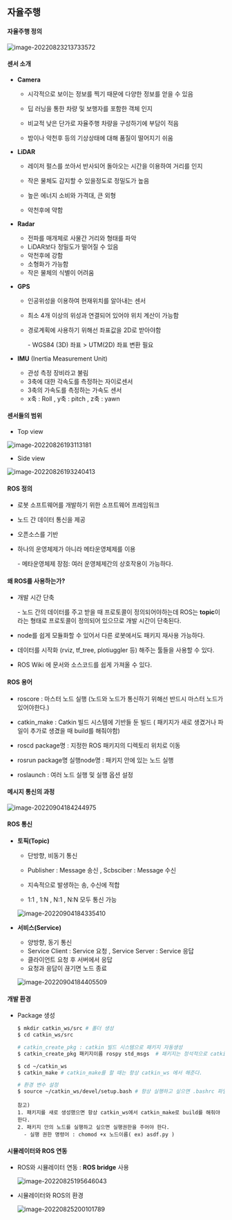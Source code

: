 ## 자율주행



#### 자율주행 정의

![image-20220823213733572](./정석호.assets/image-20220823213733572.png)



#### 센서 소개

- **Camera**
  - 시각적으로 보이는 정보를 찍기 때문에 다양한 정보를 얻을 수 있음
  - 딥 러닝을 통한 차량 및 보행자를 포함한 객체 인지
  - 비교적 낮은 단가로 자율주행 차량을 구성하기에 부담이 적음

  - 밤이나 악천후 등의 기상상태에 대해 품질이 떨어지기 쉬움

- **LiDAR**
  - 레이저 펄스를 쏘아서 반사되어 돌아오는 시간을 이용하여 거리를 인지

  - 작은 물체도 감지할 수 있을정도로 정밀도가 높음

  - 높은 에너지 소비와 가격대, 큰 외형

  - 악천후에 약함
- **Radar**
  - 전파를 매개체로 사물간 거리와 형태를 파악
  - LiDAR보다 정밀도가 떨어질 수 있음
  - 악천후에 강함
  - 소형화가 가능함
  - 작은 물체의 식별이 어려움

- **GPS**

  - 인공위성을 이용하여 현재위치를 알아내는 센서

  - 최소 4개 이상의 위성과 연결되어 있어야 위치 계산이 가능함

  - 경로계획에 사용하기 위해선 좌표값을 2D로 받아야함

    \-	WGS84 (3D) 좌표 > UTM(2D) 좌표 변환 필요

- **IMU** (Inertia Measurement Unit)
  - 관성 측정 장비라고 불림
  - 3축에 대한 각속도를 측정하는 자이로센서
  - 3축의 가속도를 측정하는 가속도 센서
  - x축 : Roll , y축 : pitch , z축 : yawn



#### 센서들의 범위

- Top view

![image-20220826193113181](./정석호.assets/image-20220826193113181.png)

- Side view

![image-20220826193240413](./정석호.assets/image-20220826193240413.png)

#### ROS 정의

- 로봇 소프트웨어를 개발하기 위한 소프트웨어 프레임워크
- 노드 간 데이터 통신을 제공

- 오픈소스를 기반

- 하나의 운영체제가 아니라 메타운영체제를 이용

  \-    메타운영체제 장점: 여러 운영체제간의  상호작용이 가능하다.

  

#### 왜 ROS를 사용하는가?

- 개발 시간 단축 

  \-	노드 간의 데이터를 주고 받을 때 프로토콜이 정의되어야하는데 ROS는 **topic**이라는 형태로 프로토콜이 정의되어 있으므로 개발 시간이 단축된다.

- node를 쉽게 모듈화할 수 있어서 다른 로봇에서도 패키지 재사용 가능하다.

- 데이터를 시작화 (rviz, tf_tree, plotiuggler 등) 해주는 툴들을 사용할 수 있다.

- ROS Wiki 에 문서와 소스코드를 쉽게 가져올 수 있다.

  

#### ROS 용어

- roscore : 마스터 노드 실행 (노드와 노드가 통신하기 위해선 반드시 마스터 노드가 있어야한다.)
- catkin_make : Catkin 빌드 시스템에 기반들 둔 빌드 ( 패키지가 새로 생겼거나 파일이 추가로 생겼을 때 build를 해줘야함)

- roscd package명 : 지정한 ROS 패키지의 디렉토리 위치로 이동
- rosrun package명 실행node명 : 패키지 안에 있는 노드 실행
- roslaunch : 여러 노드 실행 및 실행 옵션 설정



#### 메시지 통신의 과정

![image-20220904184244975](./정석호.assets/image-20220904184244975.png)



#### ROS 통신

- **토픽(Topic)**

  - 단방향, 비동기 통신

  - Publisher : Message 송신 , Scbsciber : Message 수신

  - 지속적으로 발생하는 송, 수신에 적합

  - 1:1 , 1:N , N:1 , N:N 모두 통신 가능 


  ![image-20220904184335410](./정석호.assets/image-20220904184335410.png)

  

- **서비스(Service)**

  - 양방향, 동기 통신
  - Service Client : Service 요청 , Service Server : Service 응답
  - 클라이언트 요청 후 서버에서 응답 
  - 요청과 응답이 끊기면 노드 종료

  ![image-20220904184405509](./정석호.assets/image-20220904184405509.png)




#### 개발 환경

- Package 생성

  ```bash
  $ mkdir catkin_ws/src	# 폴더 생성
  $ cd catkin_ws/src	
  
  # catkin_create_pkg : catkin 빌드 시스템으로 패키지 자동생성
  $ catkin_create_pkg 패키지이름 rospy std_msgs	# 패키지는 정석적으로 catkin_ws/src 폴더 안에 만듬.
  
  $ cd ~/catkin_ws
  $ catkin_make	# catkin_make를 할 때는 항상 catkin_ws 에서 해준다.
  
  # 환경 변수 설정
  $ source ~/catkin_ws/devel/setup.bash	# 항상 실행하고 싶으면 .bashrc 파일 안에 ~/catkin_ws/devel/setup.bash를 추가해준다.
  ```

  ```
  참고)
  1. 패키지를 새로 생성했으면 항상 catkin_ws에서 catkin_make로 build를 해줘야 한다.
  2. 패키지 안의 노드를 실행하고 싶으면 실행권한을 주어야 한다.
  	- 실행 권한 명령어 : chomod +x 노드이름( ex) asdf.py )
  ```

  

#### 시뮬레이터와 ROS 연동

- ROS와 시뮬레이터 연동 : **ROS bridge** 사용

  ![image-20220825195646043](./정석호.assets/image-20220825195646043.png)

  

- 시뮬레이터와 ROS의 환경

  ![image-20220825200101789](./정석호.assets/image-20220825200101789.png)

  


